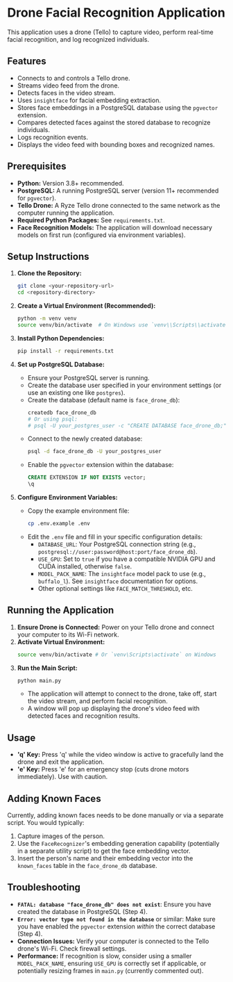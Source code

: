 # Drone Facial Recognition Application

This application uses a drone (Tello) to capture video, perform real-time facial recognition, and log recognized individuals.

## Features

*   Connects to and controls a Tello drone.
*   Streams video feed from the drone.
*   Detects faces in the video stream.
*   Uses `insightface` for facial embedding extraction.
*   Stores face embeddings in a PostgreSQL database using the `pgvector` extension.
*   Compares detected faces against the stored database to recognize individuals.
*   Logs recognition events.
*   Displays the video feed with bounding boxes and recognized names.

## Prerequisites

*   **Python:** Version 3.8+ recommended.
*   **PostgreSQL:** A running PostgreSQL server (version 11+ recommended for `pgvector`).
*   **Tello Drone:** A Ryze Tello drone connected to the same network as the computer running the application.
*   **Required Python Packages:** See `requirements.txt`.
*   **Face Recognition Models:** The application will download necessary models on first run (configured via environment variables).

## Setup Instructions

1.  **Clone the Repository:**
    ```bash
    git clone <your-repository-url>
    cd <repository-directory>
    ```

2.  **Create a Virtual Environment (Recommended):**
    ```bash
    python -m venv venv
    source venv/bin/activate  # On Windows use `venv\\Scripts\\activate`
    ```

3.  **Install Python Dependencies:**
    ```bash
    pip install -r requirements.txt
    ```

4.  **Set up PostgreSQL Database:**
    *   Ensure your PostgreSQL server is running.
    *   Create the database user specified in your environment settings (or use an existing one like `postgres`).
    *   Create the database (default name is `face_drone_db`):
        ```bash
        createdb face_drone_db
        # Or using psql:
        # psql -U your_postgres_user -c "CREATE DATABASE face_drone_db;"
        ```
    *   Connect to the newly created database:
        ```bash
        psql -d face_drone_db -U your_postgres_user
        ```
    *   Enable the `pgvector` extension within the database:
        ```sql
        CREATE EXTENSION IF NOT EXISTS vector;
        \q
        ```

5.  **Configure Environment Variables:**
    *   Copy the example environment file:
        ```bash
        cp .env.example .env
        ```
    *   Edit the `.env` file and fill in your specific configuration details:
        *   `DATABASE_URL`: Your PostgreSQL connection string (e.g., `postgresql://user:password@host:port/face_drone_db`).
        *   `USE_GPU`: Set to `true` if you have a compatible NVIDIA GPU and CUDA installed, otherwise `false`.
        *   `MODEL_PACK_NAME`: The `insightface` model pack to use (e.g., `buffalo_l`). See `insightface` documentation for options.
        *   Other optional settings like `FACE_MATCH_THRESHOLD`, etc.

## Running the Application

1.  **Ensure Drone is Connected:** Power on your Tello drone and connect your computer to its Wi-Fi network.
2.  **Activate Virtual Environment:**
    ```bash
    source venv/bin/activate # Or `venv\Scripts\activate` on Windows
    ```
3.  **Run the Main Script:**
    ```bash
    python main.py
    ```
    *   The application will attempt to connect to the drone, take off, start the video stream, and perform facial recognition.
    *   A window will pop up displaying the drone's video feed with detected faces and recognition results.

## Usage

*   **'q' Key:** Press 'q' while the video window is active to gracefully land the drone and exit the application.
*   **'e' Key:** Press 'e' for an emergency stop (cuts drone motors immediately). Use with caution.

## Adding Known Faces

Currently, adding known faces needs to be done manually or via a separate script. You would typically:
1.  Capture images of the person.
2.  Use the `FaceRecognizer`'s embedding generation capability (potentially in a separate utility script) to get the face embedding vector.
3.  Insert the person's name and their embedding vector into the `known_faces` table in the `face_drone_db` database.

## Troubleshooting

*   **`FATAL: database "face_drone_db" does not exist`**: Ensure you have created the database in PostgreSQL (Step 4).
*   **`Error: vector type not found in the database`** or similar: Make sure you have enabled the `pgvector` extension *within* the correct database (Step 4).
*   **Connection Issues:** Verify your computer is connected to the Tello drone's Wi-Fi. Check firewall settings.
*   **Performance:** If recognition is slow, consider using a smaller `MODEL_PACK_NAME`, ensuring `USE_GPU` is correctly set if applicable, or potentially resizing frames in `main.py` (currently commented out). 